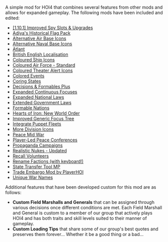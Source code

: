 A simple mod for HOI4 that combines several features from other mods and allows for expanded gameplay. The following mods have been included and edited:

* [[1.10.1] Improved Spy Slots & Upgrades](https://steamcommunity.com/sharedfiles/filedetails/?id=2008308819)
* [Adiya's Historical Flag Pack](https://steamcommunity.com/sharedfiles/filedetails/?id=699302152)
* [Alternative Air Base Icons](https://steamcommunity.com/sharedfiles/filedetails/?id=1690638578)
* [Alternative Naval Base Icons](https://steamcommunity.com/sharedfiles/filedetails/?id=1971294297)
* [Atlant](https://steamcommunity.com/sharedfiles/filedetails/?id=1763117633)
* [British English Localisation](https://steamcommunity.com/sharedfiles/filedetails/?id=812241072)
* [Coloured Ship Icons](https://steamcommunity.com/sharedfiles/filedetails/?id=1674336290)
* [Coloured Air Force - Standard](https://steamcommunity.com/sharedfiles/filedetails/?id=947569629)
* [Coloured Theater Alert Icons](https://steamcommunity.com/sharedfiles/filedetails/?id=1673873039)
* [Colored Events](https://steamcommunity.com/sharedfiles/filedetails/?id=1229084232)
* [Coring States](https://steamcommunity.com/sharedfiles/filedetails/?id=853667255)
* [Decisions & Formables Plus](https://steamcommunity.com/sharedfiles/filedetails/?id=1327950527)
* [Expanded Continuous Focuses](https://steamcommunity.com/sharedfiles/filedetails/?id=2086122027)
* [Expanded National Laws](https://steamcommunity.com/sharedfiles/filedetails/?id=818974838)
* [Extended Government Laws](https://steamcommunity.com/sharedfiles/filedetails/?id=1835918659)
* [Formable Nations](https://steamcommunity.com/sharedfiles/filedetails/?id=881683110)
* [Hearts of Iron: New World Order](https://steamcommunity.com/sharedfiles/filedetails/?id=726036596)
* [Improved Generic Focus Tree](https://steamcommunity.com/sharedfiles/filedetails/?id=2068231243)
* [Integrate Puppet Fleets](https://steamcommunity.com/sharedfiles/filedetails/?id=2171383182)
* [More Division Icons](https://steamcommunity.com/sharedfiles/filedetails/?id=699735138)
* [Peace Mid War](https://steamcommunity.com/sharedfiles/filedetails/?id=1991365787)
* [Player-Led Peace Conferences](https://steamcommunity.com/sharedfiles/filedetails/?id=846066944)
* [Propaganda Campaigns](https://steamcommunity.com/sharedfiles/filedetails/?id=2175242864)
* [Realistic Nukes - Updated](https://steamcommunity.com/sharedfiles/filedetails/?id=1805173680)
* [Recall Volunteers](https://steamcommunity.com/sharedfiles/filedetails/?id=2048998725)
* [Rename Factions (with keyboard!)](https://steamcommunity.com/sharedfiles/filedetails/?id=1690642183)
* [State Transfer Tool MP](https://steamcommunity.com/sharedfiles/filedetails/?id=1368778634)
* [Trade Embargo Mod by PlayerHOI](https://steamcommunity.com/sharedfiles/filedetails/?id=1821550560)
* [Unique War Names](https://steamcommunity.com/sharedfiles/filedetails/?id=2204846772)

Additional features that have been developed custom for this mod are as follows:
* **Custom Field Marshalls and Generals** that can be assigned through various decisions once different conditions are met. Each Field Marshall and General is custom to a member of our group that actively plays HOI4 and has both traits and skill levels suited to their manner of gameplay.
* **Custom Loading Tips** that share some of our group's best quotes and preserves them forever... Whether it be a good thing or a bad...
